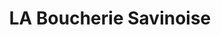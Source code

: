 ---
title: "LA Boucherie Savinoise"
url: /savines-le-lac/la-boucherie-savinoise/
shop: boucherie
---